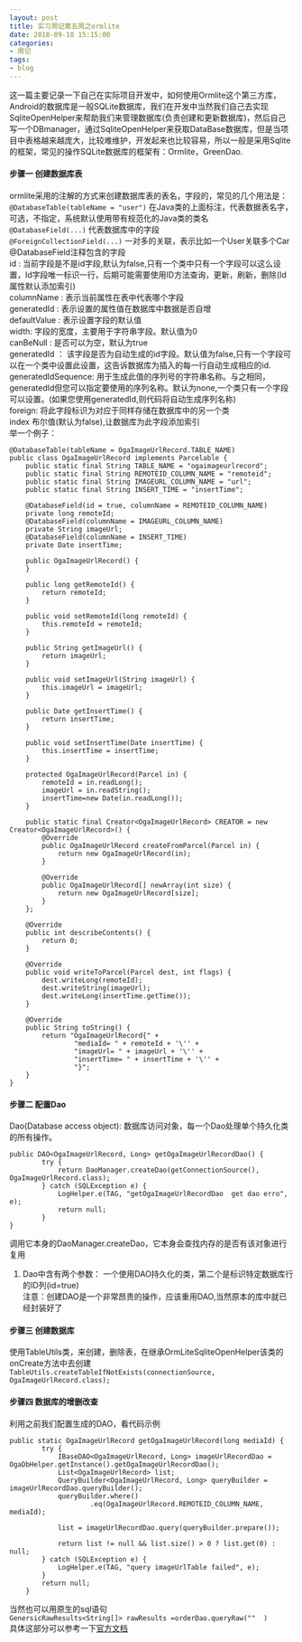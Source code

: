 ```yaml
---
layout: post
title: 实习周记第五周之ormlite
date: 2018-09-18 15:15:00
categories: 
- 周记
tags:
- blog
--- 
```


这一篇主要记录一下自己在实际项目开发中，如何使用Ormlite这个第三方库，Android的数据库是一般SQLite数据库，我们在开发中当然我们自己去实现SqliteOpenHelper来帮助我们来管理数据库(负责创建和更新数据库)，然后自己写一个DBmanager，通过SqliteOpenHelper来获取DataBase数据库，但是当项目中表格越来越庞大，比较难维护，开发起来也比较容易，所以一般是采用Sqlite的框架，常见的操作SQLite数据库的框架有：Ormlite，GreenDao.

<!--more-->  

#### 步骤一 创建数据库表  
ormlite采用的注解的方式来创建数据库表的表名，字段的，常见的几个用法是：  
`@DatabaseTable(tableName = "user")` 在Java类的上面标注，代表数据表名字，可选，不指定，系统默认使用带有规范化的Java类的类名  
`@DatabaseField(...)` 代表数据库中的字段  
`@ForeignCollectionField(...)` 一对多的关联，表示比如一个User关联多个Car  
@DatabaseField注释包含的字段   
id : 当前字段是不是id字段,默认为false,只有一个类中只有一个字段可以这么设置，Id字段唯一标识一行，后期可能需要使用ID方法查询，更新，刷新，删除(Id属性默认添加索引)    
columnName : 表示当前属性在表中代表哪个字段  
generatedId : 表示设置的属性值在数据库中数据是否自增  
defaultValue : 表示设置字段的默认值  
width:  字段的宽度，主要用于字符串字段。默认值为0  
canBeNull : 是否可以为空，默认为true  
generatedId ： 该字段是否为自动生成的id字段。默认值为false,只有一个字段可以在一个类中设置此设置，这告诉数据库为插入的每一行自动生成相应的id.  
generatedIdSequence: 用于生成此值的序列号的字符串名称。与之相同，generatedId但您可以指定要使用的序列名称。默认为none,一个类只有一个字段可以设置。(如果您使用generatedId,则代码将自动生成序列名称)  
foreign: 将此字段标识为对应于同样存储在数据库中的另一个类  
index 布尔值(默认为false),让数据库为此字段添加索引  
举一个例子：
```
@DatabaseTable(tableName = OgaImageUrlRecord.TABLE_NAME)
public class OgaImageUrlRecord implements Parcelable {
    public static final String TABLE_NAME = "ogaimageurlrecord";
    public static final String REMOTEID_COLUMN_NAME = "remoteid";
    public static final String IMAGEURL_COLUMN_NAME = "url";
    public static final String INSERT_TIME = "insertTime";

    @DatabaseField(id = true, columnName = REMOTEID_COLUMN_NAME)
    private long remoteId;
    @DatabaseField(columnName = IMAGEURL_COLUMN_NAME)
    private String imageUrl;
    @DatabaseField(columnName = INSERT_TIME)
    private Date insertTime;

    public OgaImageUrlRecord() {
    }

    public long getRemoteId() {
        return remoteId;
    }

    public void setRemoteId(long remoteId) {
        this.remoteId = remoteId;
    }

    public String getImageUrl() {
        return imageUrl;
    }

    public void setImageUrl(String imageUrl) {
        this.imageUrl = imageUrl;
    }

    public Date getInsertTime() {
        return insertTime;
    }

    public void setInsertTime(Date insertTime) {
        this.insertTime = insertTime;
    }

    protected OgaImageUrlRecord(Parcel in) {
        remoteId = in.readLong();
        imageUrl = in.readString();
        insertTime=new Date(in.readLong());
    }

    public static final Creator<OgaImageUrlRecord> CREATOR = new Creator<OgaImageUrlRecord>() {
        @Override
        public OgaImageUrlRecord createFromParcel(Parcel in) {
            return new OgaImageUrlRecord(in);
        }

        @Override
        public OgaImageUrlRecord[] newArray(int size) {
            return new OgaImageUrlRecord[size];
        }
    };

    @Override
    public int describeContents() {
        return 0;
    }

    @Override
    public void writeToParcel(Parcel dest, int flags) {
        dest.writeLong(remoteId);
        dest.writeString(imageUrl);
        dest.writeLong(insertTime.getTime());
    }

    @Override
    public String toString() {
        return "OgaImageUrlRecord{" +
                "mediaId= " + remoteId + '\'' +
                "imageUrl= " + imageUrl + '\'' +
                "insertTime= " + insertTime + '\'' +
                "}";
    }
}
```  
#### 步骤二 配置Dao  
Dao(Database access object): 数据库访问对象，每一个Dao处理单个持久化类的所有操作。  
```
public DAO<OgaImageUrlRecord, Long> getOgaImageUrlRecordDao() {
        try {
            return DaoManager.createDao(getConnectionSource(), OgaImageUrlRecord.class);
        } catch (SQLException e) {
            LogHelper.e(TAG, "getOgaImageUrlRecordDao  get dao erro", e);
            return null;
        }
}
```  
调用它本身的DaoManager.createDao，它本身会查找内存的是否有该对象进行复用  
1. Dao中含有两个参数： 一个使用DAO持久化的类，第二个是标识特定数据库行的ID列(id=true)  
注意：创建DAO是一个非常昂贵的操作，应该重用DAO,当然原本的库中就已经封装好了  

#### 步骤三 创建数据库  
使用TableUtils类，来创建，删除表，在继承OrmLiteSqliteOpenHelper该类的onCreate方法中去创建  
`TableUtils.createTableIfNotExists(connectionSource, OgaImageUrlRecord.class);`  

#### 步骤四 数据库的增删改查  
利用之前我们配置生成的DAO，看代码示例  
```
public static OgaImageUrlRecord getOgaImageUrlRecord(long mediaId) {
        try {
            IBaseDAO<OgaImageUrlRecord, Long> imageUrlRecordDao = OgaDbHelper.getInstance().getOgaImageUrlRecordDao();
            List<OgaImageUrlRecord> list;
            QueryBuilder<OgaImageUrlRecord, Long> queryBuilder = imageUrlRecordDao.queryBuilder();
            queryBuilder.where()
                    .eq(OgaImageUrlRecord.REMOTEID_COLUMN_NAME, mediaId);

            list = imageUrlRecordDao.query(queryBuilder.prepare());

            return list != null && list.size() > 0 ? list.get(0) : null;
        } catch (SQLException e) {
            LogHelper.e(TAG, "query imageUrlTable failed", e);
        }
        return null;
    }  
```  
当然也可以用原生的sql语句  
`GenersicRawResults<String[]> rawResults =orderDao.queryRaw(""  )`  
具体这部分可以参考一下[官方文档](http://ormlite.com/javadoc/ormlite-core/doc-files/ormlite_1.html#Getting-Started)

 
